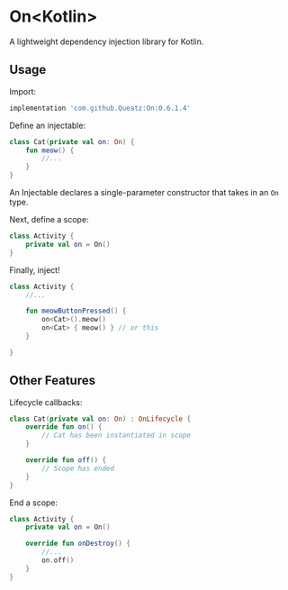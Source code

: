 On&lt;Kotlin&gt;
================

A lightweight dependency injection library for Kotlin.

Usage
-----

Import:

```groovy
implementation 'com.github.Queatz:On:0.6.1.4'
```

Define an injectable:

```kotlin
class Cat(private val on: On) {
    fun meow() {
        //...
    }
}
```

An Injectable declares a single-parameter constructor that takes in an `On` type.

Next, define a scope:

```kotlin
class Activity {
    private val on = On()
}
```

Finally, inject!

```kotlin
class Activity {
    //...

    fun meowButtonPressed() {
        on<Cat>().meow()
        on<Cat> { meow() } // or this
    }

}
```

Other Features
--------------

Lifecycle callbacks:

```kotlin
class Cat(private val on: On) : OnLifecycle {
    override fun on() {
        // Cat has been instantiated in scope
    }

    override fun off() {
        // Scope has ended
    }
}

```

End a scope:

```kotlin
class Activity {
    private val on = On()

    override fun onDestroy() {
        //...
        on.off()
    }
}
```
